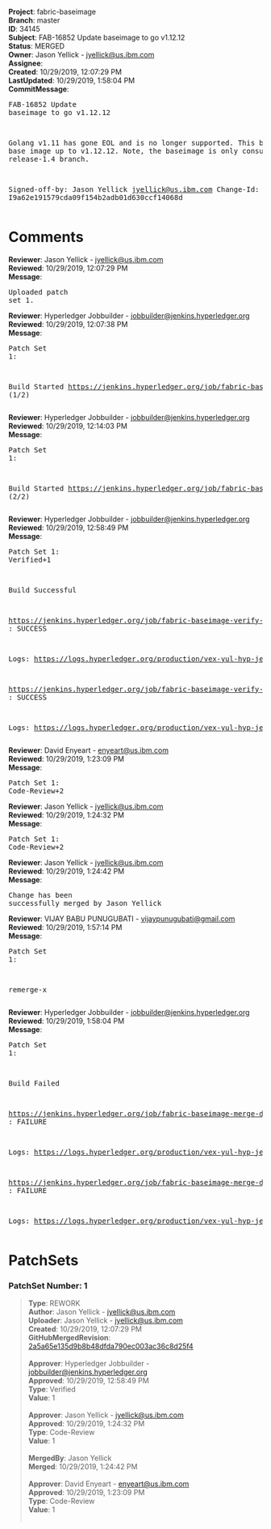 <strong>Project</strong>: fabric-baseimage<br><strong>Branch</strong>: master<br><strong>ID</strong>: 34145<br><strong>Subject</strong>: FAB-16852 Update baseimage to go v1.12.12<br><strong>Status</strong>: MERGED<br><strong>Owner</strong>: Jason Yellick - jyellick@us.ibm.com<br><strong>Assignee</strong>:<br><strong>Created</strong>: 10/29/2019, 12:07:29 PM<br><strong>LastUpdated</strong>: 10/29/2019, 1:58:04 PM<br><strong>CommitMessage</strong>:<br><pre>FAB-16852 Update baseimage to go v1.12.12

Golang v1.11 has gone EOL and is no longer supported.  This brings out
base image up to v1.12.12.  Note, the baseimage is only consumed in the
release-1.4 branch.

Signed-off-by: Jason Yellick <jyellick@us.ibm.com>
Change-Id: I9a62e191579cda09f154b2adb01d630ccf14068d
</pre><h1>Comments</h1><strong>Reviewer</strong>: Jason Yellick - jyellick@us.ibm.com<br><strong>Reviewed</strong>: 10/29/2019, 12:07:29 PM<br><strong>Message</strong>: <pre>Uploaded patch set 1.</pre><strong>Reviewer</strong>: Hyperledger Jobbuilder - jobbuilder@jenkins.hyperledger.org<br><strong>Reviewed</strong>: 10/29/2019, 12:07:38 PM<br><strong>Message</strong>: <pre>Patch Set 1:

Build Started https://jenkins.hyperledger.org/job/fabric-baseimage-verify-docker-s390x/352/ (1/2)</pre><strong>Reviewer</strong>: Hyperledger Jobbuilder - jobbuilder@jenkins.hyperledger.org<br><strong>Reviewed</strong>: 10/29/2019, 12:14:03 PM<br><strong>Message</strong>: <pre>Patch Set 1:

Build Started https://jenkins.hyperledger.org/job/fabric-baseimage-verify-docker-x86_64/356/ (2/2)</pre><strong>Reviewer</strong>: Hyperledger Jobbuilder - jobbuilder@jenkins.hyperledger.org<br><strong>Reviewed</strong>: 10/29/2019, 12:58:49 PM<br><strong>Message</strong>: <pre>Patch Set 1: Verified+1

Build Successful 

https://jenkins.hyperledger.org/job/fabric-baseimage-verify-docker-x86_64/356/ : SUCCESS

Logs: https://logs.hyperledger.org/production/vex-yul-hyp-jenkins-3/fabric-baseimage-verify-docker-x86_64/356

https://jenkins.hyperledger.org/job/fabric-baseimage-verify-docker-s390x/352/ : SUCCESS

Logs: https://logs.hyperledger.org/production/vex-yul-hyp-jenkins-3/fabric-baseimage-verify-docker-s390x/352</pre><strong>Reviewer</strong>: David Enyeart - enyeart@us.ibm.com<br><strong>Reviewed</strong>: 10/29/2019, 1:23:09 PM<br><strong>Message</strong>: <pre>Patch Set 1: Code-Review+2</pre><strong>Reviewer</strong>: Jason Yellick - jyellick@us.ibm.com<br><strong>Reviewed</strong>: 10/29/2019, 1:24:32 PM<br><strong>Message</strong>: <pre>Patch Set 1: Code-Review+2</pre><strong>Reviewer</strong>: Jason Yellick - jyellick@us.ibm.com<br><strong>Reviewed</strong>: 10/29/2019, 1:24:42 PM<br><strong>Message</strong>: <pre>Change has been successfully merged by Jason Yellick</pre><strong>Reviewer</strong>: VIJAY BABU PUNUGUBATI - vijaypunugubati@gmail.com<br><strong>Reviewed</strong>: 10/29/2019, 1:57:14 PM<br><strong>Message</strong>: <pre>Patch Set 1:

remerge-x</pre><strong>Reviewer</strong>: Hyperledger Jobbuilder - jobbuilder@jenkins.hyperledger.org<br><strong>Reviewed</strong>: 10/29/2019, 1:58:04 PM<br><strong>Message</strong>: <pre>Patch Set 1:

Build Failed 

https://jenkins.hyperledger.org/job/fabric-baseimage-merge-docker-x86_64/179/ : FAILURE

Logs: https://logs.hyperledger.org/production/vex-yul-hyp-jenkins-3/fabric-baseimage-merge-docker-x86_64/179

https://jenkins.hyperledger.org/job/fabric-baseimage-merge-docker-s390x/171/ : FAILURE

Logs: https://logs.hyperledger.org/production/vex-yul-hyp-jenkins-3/fabric-baseimage-merge-docker-s390x/171</pre><h1>PatchSets</h1><h3>PatchSet Number: 1</h3><blockquote><strong>Type</strong>: REWORK<br><strong>Author</strong>: Jason Yellick - jyellick@us.ibm.com<br><strong>Uploader</strong>: Jason Yellick - jyellick@us.ibm.com<br><strong>Created</strong>: 10/29/2019, 12:07:29 PM<br><strong>GitHubMergedRevision</strong>: [2a5a65e135d9b8b48dfda790ec003ac36c8d25f4](https://github.com/hyperledger-gerrit-archive/fabric-baseimage/commit/2a5a65e135d9b8b48dfda790ec003ac36c8d25f4)<br><br><strong>Approver</strong>: Hyperledger Jobbuilder - jobbuilder@jenkins.hyperledger.org<br><strong>Approved</strong>: 10/29/2019, 12:58:49 PM<br><strong>Type</strong>: Verified<br><strong>Value</strong>: 1<br><br><strong>Approver</strong>: Jason Yellick - jyellick@us.ibm.com<br><strong>Approved</strong>: 10/29/2019, 1:24:32 PM<br><strong>Type</strong>: Code-Review<br><strong>Value</strong>: 1<br><br><strong>MergedBy</strong>: Jason Yellick<br><strong>Merged</strong>: 10/29/2019, 1:24:42 PM<br><br><strong>Approver</strong>: David Enyeart - enyeart@us.ibm.com<br><strong>Approved</strong>: 10/29/2019, 1:23:09 PM<br><strong>Type</strong>: Code-Review<br><strong>Value</strong>: 1<br><br></blockquote>